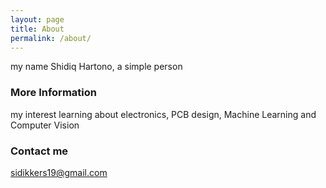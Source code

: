 ```yaml
---
layout: page
title: About
permalink: /about/
---
```

my name Shidiq Hartono, a simple person

### More Information
my interest learning about electronics, PCB design, Machine Learning and Computer Vision


### Contact me

[sidikkers19@gmail.com](mailto:sidikkers19@gmail.com)
